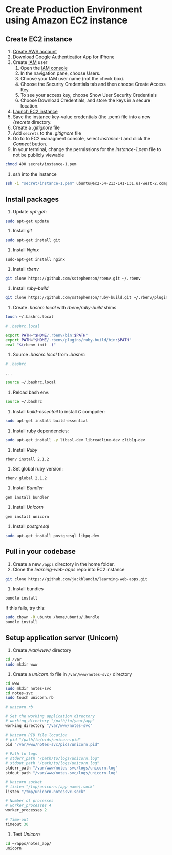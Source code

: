 # Create Production Environment using Amazon EC2 instance

## Create EC2 instance
1. [Create AWS account](http://docs.aws.amazon.com/cli/latest/userguide/cli-chap-getting-set-up.html#cli-signup)
1. Download Google Authenticatior App for iPhone
1. Create [IAM](https://aws.amazon.com/iam/) user
    1. Open the [IAM console](https://console.aws.amazon.com/iam/home?#home)
    1. In the navigation pane, choose Users.
    1. Choose your IAM user name (not the check box).
    1. Choose the Security Credentials tab and then choose Create Access Key.
    1. To see your access key, choose Show User Security Credentials
    1. Choose Download Credentials, and store the keys in a secure location.
1. [Launch EC2 instance](https://us-west-2.console.aws.amazon.com/quickstart/vm/home?region=us-west-2)
1. Save the instance key-value credentials (the .pem) file into a new */secrets* directory.
1. Create a *.gitignore* file
1. Add `secrets` to the *.gitignore* file
1. Go to to EC2 managment console, select *instance-1* and click the *Connect* button.
1. In your terminal, change the permissions for the *instance-1.pem* file to not be publicly viewable  
  ```bash
  chmod 400 secret/instance-1.pem
  ```
1. ssh into the instance  
  ```bash
  ssh -i "secret/instance-1.pem" ubuntu@ec2-54-213-141-131.us-west-2.compute.amazonaws.com
  ```

## Install packages
1. Update *apt-get*:  
  ```bash
  sudo apt-get update
  ```
1. Install *git*  
  ```bash
  sudo apt-get install git
  ```
1. Install *Nginx*  
  ```bash
  sudo-apt-get install nginx
  ```
1. Install *rbenv*  
  ```bash
  git clone https://github.com/sstephenson/rbenv.git ~/.rbenv
  ```
1. Install *ruby-build*  
  ```bash
  git clone https://github.com/sstephenson/ruby-build.git ~/.rbenv/plugins/ruby-build
  ```
1. Create *.bashrc.local* with *rbenv*/*ruby-build* shims  
  ```bash
  touch ~/.bashrc.local
  ```
  ```bash
  # .bashrc.local

  export PATH="$HOME/.rbenv/bin:$PATH"
  export PATH="$HOME/.rbenv/plugins/ruby-build/bin:$PATH"
  eval "$(rbenv init -)"
  ```
1. Source *.bashrc.local* from *.bashrc*
  ```bash
  # .bashrc

  ...

  source ~/.bashrc.local
  ```
1. Reload bash env:  
  ```bash
  source ~/.bashrc
  ```
1. Install *build-essentail* to install *C* comppiler:  
  ```bash
  sudo apt-get install build-essential
  ```
1. Install ruby dependencies:  
  ```bash
  sudo apt-get install -y libssl-dev libreadline-dev zlib1g-dev
  ```
1. Install *Ruby*  
  ```bash
  rbenv install 2.1.2
  ```
1. Set global ruby version:  
  ```bash
  rbenv global 2.1.2
  ```
1. Install *Bundler*  
  ```bash
  gem install bundler
  ``` 
1. Install *Unicorn*  
  ```bash
  gem install unicorn
  ```
1. Install *postgresql*  
  ```bash
  sudo apt-get install postgresql libpq-dev
  ```

## Pull in your codebase
1. Create a new `/apps` directory in the home folder.
1. Clone the *learning-web-apps* repo into EC2 instance  
  ```bash
  git clone https://github.com/jackblandin/learning-web-apps.git
  ```

1. Install bundles  
  ```bash
  bundle install
  ```

  If this fails, try this:
  ```bash
  sudo chown -R ubuntu /home/ubuntu/.bundle
  bundle install
  ```

## Setup application server (Unicorn)
1. Create */var/www/* directory  
  ```bash
  cd /var
  sudo mkdir www
  ```
1. Create a *unicorn*.rb file in `/var/www/notes-svc/` directory  
  ```bash
  cd www
  sudo mkdir notes-svc
  cd notes-svc
  sudo touch unicorn.rb
  ```
  ```rb
  # unicorn.rb

  # Set the working application directory
  # working_directory "/path/to/your/app"
  working_directory "/var/www/notes-svc"

  # Unicorn PID file location
  # pid "/path/to/pids/unicorn.pid"
  pid "/var/www/notes-svc/pids/unicorn.pid"

  # Path to logs
  # stderr_path "/path/to/logs/unicorn.log"
  # stdout_path "/path/to/logs/unicorn.log"
  stderr_path "/var/www/notes-svc/logs/unicorn.log"
  stdout_path "/var/www/notes-svc/logs/unicorn.log"

  # Unicorn socket
  # listen "/tmp/unicorn.[app name].sock"
  listen "/tmp/unicorn.notessvc.sock"

  # Number of processes
  # worker_processes 4
  worker_processes 2

  # Time-out
  timeout 30
  ```
1. Test *Unicorn*  
  ```bash
  cd ~/apps/notes_app/
  unicorn
  ```
